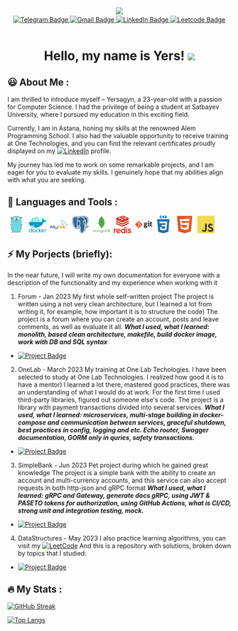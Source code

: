 <div id="header" align="center">
  <img src="https://media.tenor.com/500rWqut3sMAAAAi/party-gopher.gif" width="100"/>
</div>
<div id="badges" align="center">
  <a href="https://t.me/pelmenstruation">
    <img src="https://img.shields.io/badge/Telegram-blue?style=for-the-badge&logo=telegram" alt="Telegram Badge"/>
  </a>
  <a href="mailto:definston@gmail.com">
    <img src="https://img.shields.io/badge/gmail-black?style=for-the-badge&logo=gmail" alt="Gmail Badge"/>
  </a>
  <a href="https://www.linkedin.com/in/ynuraddi/">
    <img src="https://img.shields.io/badge/Linked%20In-blue?style=for-the-badge&logo=linkedin" alt="LinkedIn Badge"/>
  </a>
    <a href="https://leetcode.com/definston/">
    <img src="https://img.shields.io/badge/LeetCode-gray?style=for-the-badge&logo=leetcode" alt="Leetcode Badge"/>
  </a>
</div>
<div align="center">
<img src="https://komarev.com/ghpvc/?username=ynuraddi&style=flat-square&color=blue" alt=""/>
</div>
<h1 align="center">
  Hello, my name is Yers!
  <img src="https://media.giphy.com/media/hvRJCLFzcasrR4ia7z/giphy.gif" width="30px"/>
</h1>

## :smiley: About Me :
I am thrilled to introduce myself – Yersagyn, a 23-year-old with a passion for Computer Science. I had the privilege of being a student at Satbayev University, where I pursued my education in this exciting field.

Currently, I am in Astana, honing my skills at the renowned Alem Programming School. I also had the valuable opportunity to receive training at One Technologies, and you can find the relevant certificates proudly displayed on my [![LinkedIn](https://img.shields.io/badge/Linked%20In-blue?style=flat-square&logo=linkedin)](https://www.linkedin.com/in/ynuraddi/) profile.

My journey has led me to work on some remarkable projects, and I am eager for you to evaluate my skills. I genuinely hope that my abilities align with what you are seeking.

## :rocket: Languages and Tools :
<div>
  <img src="https://github.com/devicons/devicon/blob/master/icons/go/go-original.svg"   title="GO" alt="GO" width="40" height="40"/>&nbsp;
  <img src="https://github.com/devicons/devicon/blob/master/icons/docker/docker-plain-wordmark.svg"   title="Docker" alt="Docker" width="40" height="40"/>&nbsp;
  <img src="https://github.com/devicons/devicon/blob/master/icons/mysql/mysql-original-wordmark.svg" title="MySQL"  alt="MySQL" width="40" height="40"/>&nbsp;
  <img src="https://github.com/devicons/devicon/blob/master/icons/postgresql/postgresql-plain.svg"   title="Postgresql" alt="Postgresql" width="40" height="40"/>&nbsp;
  <img src="https://github.com/devicons/devicon/blob/master/icons/mongodb/mongodb-plain-wordmark.svg"   title="mongoDB" alt="mongoDB" width="40" height="40"/>&nbsp;
  <img src="https://github.com/devicons/devicon/blob/master/icons/redis/redis-plain-wordmark.svg"   title="Redis" alt="Redis" width="40" height="40"/>&nbsp;
  <img src="https://github.com/devicons/devicon/blob/master/icons/git/git-original-wordmark.svg" title="Git" **alt="Git" width="40" height="40"/>
  <img src="https://github.com/devicons/devicon/blob/master/icons/css3/css3-plain-wordmark.svg"  title="CSS3" alt="CSS" width="40" height="40"/>&nbsp;
  <img src="https://github.com/devicons/devicon/blob/master/icons/html5/html5-original.svg" title="HTML5" alt="HTML" width="40" height="40"/>&nbsp;
  <img src="https://github.com/devicons/devicon/blob/master/icons/javascript/javascript-original.svg" title="JavaScript" alt="JavaScript" width="40" height="40"/>&nbsp;
</div>

## :zap: My Porjects (briefly):
In the near future, I will write my own documentation for everyone with a description of the functionality and my experience when working with it

1. Forum - Jan 2023
My first whole self-written project
The project is written using a not very clean architecture, but I learned a lot from writing it, for example, how important it is to structure the code)
The project is a forum where you can create an account, posts and leave comments, as well as evaluate it all.
***What I used, what I learned: monolith, based clean architecture, makefile, build docker image, work with DB and SQL syntax***
* </a>
  <a href="https://github.com/ynuraddi/forum">
  <img src="https://img.shields.io/badge/to%20project-gray?style=for-the-badge&logo=GO" alt="Project Badge"/>
</a>



2. OneLab - March 2023
My training at One Lab Techologies.
I have been selected to study at One Lab Technologies. I realized how good it is to have a mentor) I learned a lot there, mastered good practices, there was an understanding of what I would do at work. For the first time I used third-party libraries, figured out someone else's code.
The project is a library with payment transactions divided into several services.
***What I used, what I learned: microservices, multi-stage building in docker-compose and communication between services, graceful shutdown, best practices in config, logging and etc. Echo router, Swagger documentation, GORM only in quries, safety transactions.***
* </a>
  <a href="https://github.com/ynuraddi/onelab">
  <img src="https://img.shields.io/badge/to%20project-gray?style=for-the-badge&logo=GO" alt="Project Badge"/>
</a>



3. SimpleBank - Jun 2023
Pet project during which he gained great knowledge
The project is a simple bank with the ability to create an account and multi-currency accounts, and this service can also accept requests in both http-json and gRPC format
***What I used, what I learned: gRPC and Gateway, generate docs gRPC, using JWT & PASETO tokens for authorization, using GitHub Actions, what is CI/CD, strong unit and integration testing, mock.***
* </a>
  <a href="https://github.com/ynuraddi/simple-bank">
  <img src="https://img.shields.io/badge/to%20project-gray?style=for-the-badge&logo=GO" alt="Project Badge"/>
</a>



4. DataStructures - May 2023
I also practice learning algorithms, you can visit my [![LeetCode](https://img.shields.io/badge/LeetCode-gray?style=flat-square&logo=leetcode)](https://leetcode.com/definston/)
And this is a repository with solutions, broken down by topics that I studied:
* </a>
  <a href="https://github.com/ynuraddi/data-strutures">
  <img src="https://img.shields.io/badge/to%20project-gray?style=for-the-badge&logo=GO" alt="Project Badge"/>
</a>

## :fire: My Stats :
[![GitHub Streak](http://github-readme-streak-stats.herokuapp.com?user=ynuraddi&theme=dark&background=000000)](https://git.io/streak-stats)

[![Top Langs](https://github-readme-stats.vercel.app/api/top-langs/?username=ynuraddi&layout=compact&theme=vision-friendly-dark)](https://github.com/anuraghazra/github-readme-stats)